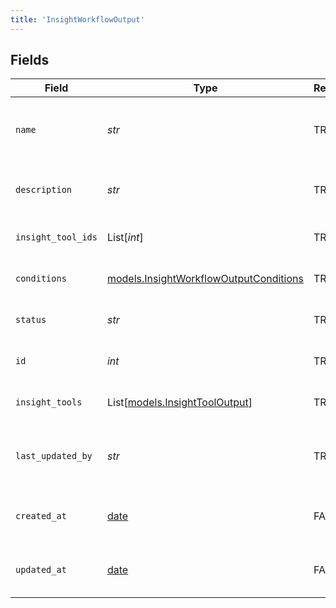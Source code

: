 ```yaml
---
title: 'InsightWorkflowOutput'
---
```



## Fields

| Field                                                                                  | Type                                                                                   | Required                                                                               | Description                                                                            |
| -------------------------------------------------------------------------------------- | -------------------------------------------------------------------------------------- | -------------------------------------------------------------------------------------- | -------------------------------------------------------------------------------------- |
| `name`                                                                                 | *str*                                                                                  | TRUE                                                                     | Human readable name of Insight Workflow                                                |
| `description`                                                                          | *str*                                                                                  | TRUE                                                                     | Text description of Insight Workflow                                                   |
| `insight_tool_ids`                                                                     | List[*int*]                                                                            | TRUE                                                                     | List of Insight Tool IDs                                                               |
| `conditions`                                                                           | [models.InsightWorkflowOutputConditions](/python-sdk-docs/models/components/insightworkflowoutputconditions) | TRUE                                                                     | Conditions for Insight Workflow                                                        |
| `status`                                                                               | *str*                                                                                  | TRUE                                                                     | Status of the Insight Workflow                                                         |
| `id`                                                                                   | *int*                                                                                  | TRUE                                                                     | Unique ID for Insight Workflow                                                         |
| `insight_tools`                                                                        | List[[models.InsightToolOutput](/python-sdk-docs/models/components/insighttooloutput)]                       | TRUE                                                                     | List of Insight Tools                                                                  |
| `last_updated_by`                                                                      | *str*                                                                                  | TRUE                                                                     | User who last updated Insight Workflow                                                 |
| `created_at`                                                                           | [date](https://docs.python.org/3/library/datetime.html#date-objects)                   | FALSE                                                                     | Timestamp of Insight Workflow creation                                                 |
| `updated_at`                                                                           | [date](https://docs.python.org/3/library/datetime.html#date-objects)                   | FALSE                                                                     | Timestamp of Insight Workflow update                                                   |
